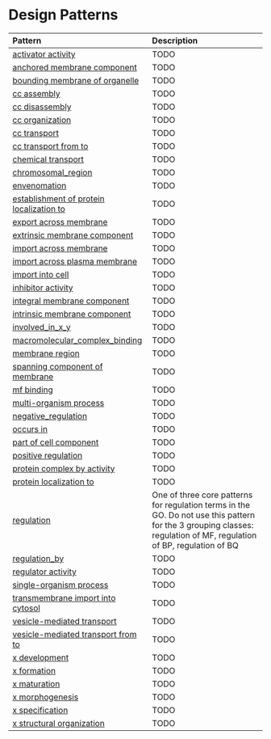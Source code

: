 # Design Patterns

| Pattern | Description |
|:--------|:------------|
| [activator activity](activator_activity.md) | TODO |
| [anchored membrane component](anchored_membrane_component.md) | TODO |
| [bounding membrane of organelle](bounding_membrane_of_organelle.md) | TODO |
| [cc assembly](cc_assembly.md) | TODO |
| [cc disassembly](cc_disassembly.md) | TODO |
| [cc organization](cc_organization.md) | TODO |
| [cc transport](cc_transport.md) | TODO |
| [cc transport from to](cc_transport_from_to.md) | TODO |
| [chemical transport](chemical_transport.md) | TODO |
| [chromosomal_region](chromosomal_region.md) | TODO |
| [envenomation](envenomation.md) | TODO |
| [establishment of protein localization to](establishment_of_protein_localization_to.md) | TODO |
| [export across membrane](export_across_membrane.md) | TODO |
| [extrinsic membrane component](extrinsic_membrane_component.md) | TODO |
| [import across membrane](import_across_membrane.md) | TODO |
| [import across plasma membrane](import_across_plasma_membrane.md) | TODO |
| [import into cell](import_into_cell.md) | TODO |
| [inhibitor activity](inhibitor_activity.md) | TODO |
| [integral membrane component](integral_membrane_component.md) | TODO |
| [intrinsic membrane component](intrinsic_membrane_component.md) | TODO |
| [involved_in_x_y](involved_in_x_y.md) | TODO |
| [macromolecular_complex_binding](macromolecular_complex_binding.md) | TODO |
| [membrane region](membrane_region.md) | TODO |
| [spanning component of membrane](membrane_spanning_component.md) | TODO |
| [mf binding](mf_binding.md) | TODO |
| [multi-organism process](multi_organism_process.md) | TODO |
| [negative_regulation](negative_regulation.md) | TODO |
| [occurs in](occursIn.md) | TODO |
| [part of cell component](part_of_cell_component.md) | TODO |
| [positive regulation](positive_regulation.md) | TODO |
| [protein complex by activity](protein_complex_by_activity.md) | TODO |
| [protein localization to](protein_localization_to.md) | TODO |
| [regulation](regulation.md) | One of three core patterns for regulation terms in the GO. Do not use this pattern for the 3 grouping classes: regulation of MF, regulation of BP, regulation of BQ |
| [regulation_by](regulation_by.md) | TODO |
| [regulator activity](regulator_activity.md) | TODO |
| [single-organism process](single_organism_process.md) | TODO |
| [transmembrane import into cytosol](transmembrane_import_into_cell.md) | TODO |
| [vesicle-mediated transport](vesicle_mediated_transport.md) | TODO |
| [vesicle-mediated transport from to](vesicle_mediated_transport_from_to.md) | TODO |
| [x development](x_development.md) | TODO |
| [x formation](x_formation.md) | TODO |
| [x maturation](x_maturation.md) | TODO |
| [x morphogenesis](x_morphogenesis.md) | TODO |
| [x specification](x_specification.md) | TODO |
| [x structural organization](x_structural_organization.md) | TODO |
